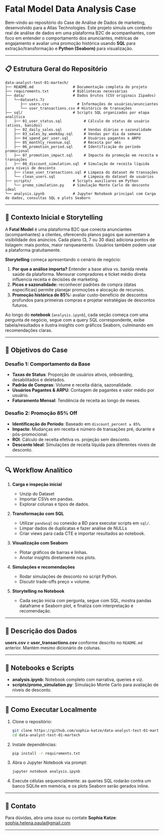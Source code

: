 # Fatal Model Data Analysis Case

Bem-vindo ao repositório do Case de Análise de Dados de marketing, desenvolvido para a Atlas Technologies. Este projeto simula um contexto real de análise de dados em uma plataforma B2C de acompanhantes, com foco em entender o comportamento dos anunciantes, métricas de engajamento e avaliar uma promoção histórica usando **SQL** para extração/transformação e **Python (Seaborn)** para visualização.

---

## 📋 Estrutura Geral do Repositório

```
data-analyst-test-01-martech/
├── README.md                  # Documentação completa do projeto
├── requirements.txt           # Bibliotecas necessárias
├── data/                      # Dados brutos (CSV originais Zipados)
│   └──datasets.7z
│      ├── users.csv             # Informações de usuários/anunciantes
│      └── user_transactions.csv # Histórico de transações
├── sql/                       # Scripts SQL organizados por etapa analítica
│   ├── 01_user_status.sql          # Cálculo de status de usuário (ativos, banidos)
│   ├── 02_daily_sales.sql          # Vendas diárias e sazonalidade
│   ├── 03_sales_by_weekday.sql     # Vendas por dia da semana
│   ├── 04_spend_per_user.sql       # Usuários pagantes e ARPU
│   ├── 05_monthly_revenue.sql      # Receita por mês
│   ├── 06_promotion_period.sql     # Identificação do período promocional
│   ├── 07_promotion_impact.sql     # Impacto da promoção em receita e transações
│   ├── 08_discount_simulation.sql  # Simulação de receita líquida para níveis de desconto
│   ├── clean_user_transactions.sql # Limpeza do dataset de transações
│   └── clean_users.sql             # Limpeza do dataset de usuários
├── scripts/                   # Scripts auxiliares em Python
│   └── promo_simulation.py    # Simulação Monte Carlo de desconto ideal
└── analysis.ipynb             # Jupyter Notebook principal com Carga de dados, consultas SQL e plots Seaborn

```

---

## 📖 Contexto Inicial e Storytelling

A **Fatal Model** é uma plataforma B2C que conecta anunciantes (acompanhantes) a clientes, oferecendo planos pagos que aumentam a visibilidade dos anúncios. Cada plano (3, 7 ou 30 dias) adiciona pontos de listagem: mais pontos, maior ranqueamento. Usuários também podem usar a plataforma gratuitamente.

**Storytelling** começa apresentando o cenário de negócio:

1. **Por que a análise importa?** Entender a base ativa vs. banida revela saúde da plataforma. Mensurar compradores e ticket médio direta influencia receita e decisões de marketing.
2. **Picos e sazonalidade:** reconhecer padrões de compra (datas específicas) permite planejar promoções e alocação de recursos.
3. **Promoção histórica de 85%:** avaliar custo-benefício de descontos profundos para primeiras compras e projetar estratégias de descontos futuros.

Ao longo do **notebook** (`analysis.ipynb`), cada seção começa com uma pergunta de negócio, segue com a query SQL correspondente, exibe tabela/resultados e ilustra insights com gráficos Seaborn, culminando em recomendações claras.

---

## 🎯 Objetivos do Case

### Desafio 1: Comportamento da Base

* **Taxas de Status**: Proporção de usuários ativos, onboarding, desabilitados e deletados.
* **Padrão de Compras**: Volume e receita diária, sazonalidade.
* **Usuários Pagantes & ARPU**: Contagem de pagantes e valor médio por usuário.
* **Faturamento Mensal**: Tendência de receita ao longo de meses.

### Desafio 2: Promoção 85% Off

* **Identificação do Período**: Baseado em `discount_percent ≥ 85%`.
* **Impacto**: Mudanças em receita e número de transações pré, durante e pós-promocional.
* **ROI**: Cálculo de receita efetiva vs. projeção sem desconto.
* **Desconto Ideal**: Simulações de receita líquida para diferentes níveis de desconto.

---

## 🔍 Workflow Analítico

1. **Carga e inspeção inicial**

   * Unzip do Dataset
   * Importar CSVs em pandas.
   * Explorar colunas e tipos de dados.
2. **Transformação com SQL**

   * Utilizar `pandasql` ou conexão a BD para executar scripts em `sql/`.
   * Limpar dados de duplicatas e fazer análise de NULLs
   * Criar views para cada CTE e importar resultados ao notebook.
3. **Visualização com Seaborn**

   * Plotar gráficos de barras e linhas.
   * Anotar insights diretamente nos plots.
4. **Simulações e recomendações**

   * Rodar simulações de desconto no script Python.
   * Discutir trade-offs preço × volume.
5. **Storytelling no Notebook**

   * Cada seção inicia com pergunta, segue com SQL, mostra pandas dataframe e Seaborn plot, e finaliza com interpretação e recomendação.

---

## 🧩 Descrição dos Dados

**users.csv** e **user\_transactions.csv** conforme descrito no `README.md` anterior. Mantém mesmo dicionário de colunas.

---

## 📑 Notebooks e Scripts

* **analysis.ipynb**: Notebook completo com narrativa, queries e viz.
* **scripts/promo_simulation.py**: Simulação Monte Carlo para avaliação de níveis de desconto.

---

## 🚀 Como Executar Localmente

1. Clone o repositório:

   ```bash
   git clone https://github.com/sophia-katze/data-analyst-test-01-martech
   cd data-analyst-test-01-martech
   ```
2. Instale dependências:

   ```bash
   pip install -r requirements.txt
   ```
3. Abra o Jupyter Notebook via prompt:

   ```bash
   jupyter notebook analysis.ipynb
   ```

4. Execute células sequencialmente: as queries SQL rodarão contra um banco SQLite em memória, e os plots Seaborn serão gerados inline.

---

## 🤝 Contato

Para dúvidas, abra uma *issue* ou contate **Sophia Katze**: [sophia.helena.paula@gmail.com](mailto:sophia.helena.paula@gmail.com)

---
